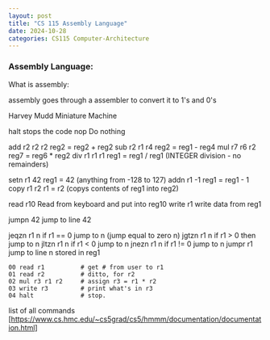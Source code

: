 ```yaml
---
layout: post
title: "CS 115 Assembly Language"
date: 2024-10-28
categories: CS115 Computer-Architecture
---
```


### Assembly Language:

What is assembly:

assembly goes through a assembler to convert it to 1's and 0's

Harvey Mudd Miniature Machine

halt stops the code
nop Do nothing

add r2 r2 r2 reg2 = reg2 + reg2
sub r2 r1 r4 reg2 = reg1 - reg4
mul r7 r6 r2 reg7 = reg6 \* reg2
div r1 r1 r1 reg1 = reg1 / reg1 (INTEGER division - no remainders)

setn r1 42 reg1 = 42 (anything from -128 to 127)
addn r1 -1 reg1 = reg1 - 1
copy r1 r2 r1 = r2 (copys contents of reg1 into reg2)

read r10 Read from keyboard and put into reg10
write r1 write data from reg1

jumpn 42 jump to line 42

jeqzn r1 n if r1 == 0 jump to n (jump equal to zero n)
jgtzn r1 n if r1 > 0 then jump to n
jltzn r1 n if r1 < 0 jump to n
jnezn r1 n if r1 != 0 jump to n
jumpr r1 jump to line n stored in reg1

```assembly
00 read r1          # get # from user to r1
01 read r2          # ditto, for r2
02 mul r3 r1 r2     # assign r3 = r1 * r2
03 write r3         # print what's in r3
04 halt             # stop.
```

list of all commands [https://www.cs.hmc.edu/~cs5grad/cs5/hmmm/documentation/documentation.html]
